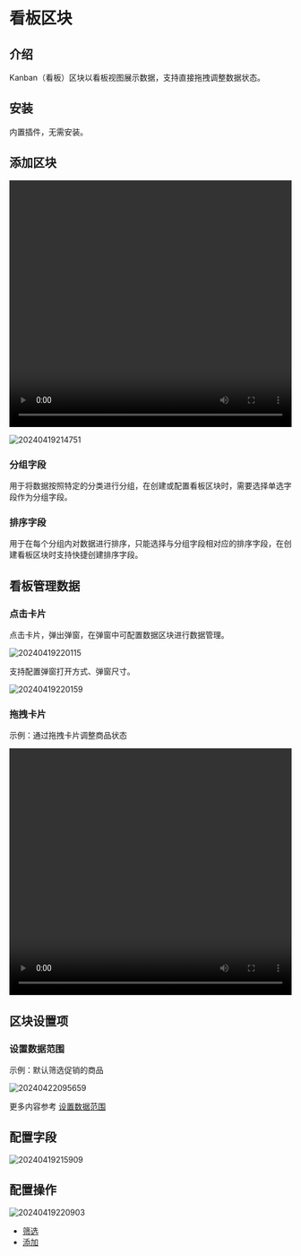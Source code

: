 # 看板区块

<PluginInfo name="block-kanban"></PluginInfo>

## 介绍

Kanban（看板）区块以看板视图展示数据，支持直接拖拽调整数据状态。

## 安装

内置插件，无需安装。

## 添加区块

<video width="100%" height="440" controls>
      <source src="https://static-docs.nocobase.com/20240419214551.mp4" type="video/mp4">
</video>

![20240419214751](https://static-docs.nocobase.com/20240419214751.png)

### 分组字段

用于将数据按照特定的分类进行分组，在创建或配置看板区块时，需要选择单选字段作为分组字段。

### 排序字段

用于在每个分组内对数据进行排序，只能选择与分组字段相对应的排序字段，在创建看板区块时支持快捷创建排序字段。

## 看板管理数据

### 点击卡片

点击卡片，弹出弹窗，在弹窗中可配置数据区块进行数据管理。

![20240419220115](https://static-docs.nocobase.com/20240419220115.png)

支持配置弹窗打开方式、弹窗尺寸。

![20240419220159](https://static-docs.nocobase.com/20240419220159.png)

### 拖拽卡片

示例：通过拖拽卡片调整商品状态

<video width="100%" height="440" controls>
      <source src="https://static-docs.nocobase.com/20240419221247.mp4" type="video/mp4">
</video>

## 区块设置项

### 设置数据范围

示例：默认筛选促销的商品

![20240422095659](https://static-docs.nocobase.com/20240422095659.png)

更多内容参考 [设置数据范围](/handbook/ui/blocks/block-settings/data-scope)

## 配置字段

![20240419215909](https://static-docs.nocobase.com/20240419215909.png)

## 配置操作

![20240419220903](https://static-docs.nocobase.com/20240419220903.png)

- [筛选](/handbook/ui/actions/types/filter)
- [添加](/handbook/ui/actions/types/add-new)
